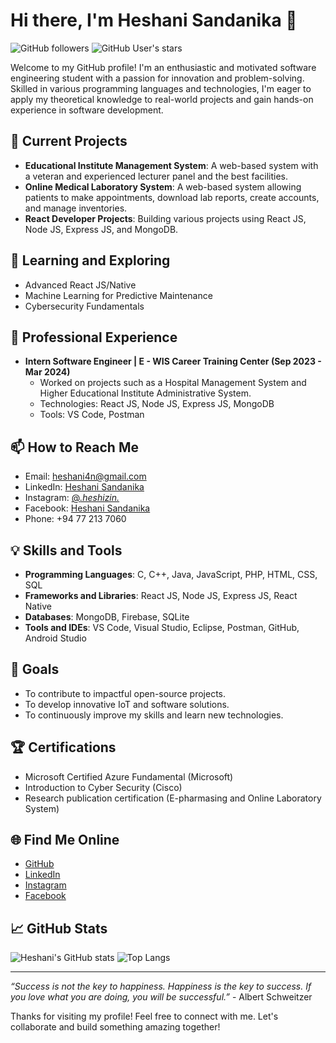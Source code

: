 # Hi there, I'm Heshani Sandanika 👋

![GitHub followers](https://img.shields.io/github/followers/heshani9918?style=social) ![GitHub User's stars](https://img.shields.io/github/stars/heshani9918?style=social)

Welcome to my GitHub profile! I'm an enthusiastic and motivated software engineering student with a passion for innovation and problem-solving. Skilled in various programming languages and technologies, I'm eager to apply my theoretical knowledge to real-world projects and gain hands-on experience in software development.

## 🔭 Current Projects

- **Educational Institute Management System**: A web-based system with a veteran and experienced lecturer panel and the best facilities.
- **Online Medical Laboratory System**: A web-based system allowing patients to make appointments, download lab reports, create accounts, and manage inventories.
- **React Developer Projects**: Building various projects using React JS, Node JS, Express JS, and MongoDB.

## 🌱 Learning and Exploring

- Advanced React JS/Native
- Machine Learning for Predictive Maintenance
- Cybersecurity Fundamentals

## 💼 Professional Experience

- **Intern Software Engineer | E - WIS Career Training Center (Sep 2023 - Mar 2024)**
  - Worked on projects such as a Hospital Management System and Higher Educational Institute Administrative System.
  - Technologies: React JS, Node JS, Express JS, MongoDB
  - Tools: VS Code, Postman

## 📫 How to Reach Me

- Email: [heshani4n@gmail.com](mailto:heshani4n@gmail.com)
- LinkedIn: [Heshani Sandanika](https://www.linkedin.com/in/heshani-sandanika-58597a207)
- Instagram: [@_.heshizin._](https://www.instagram.com/_.heshizin._/?hl=en)
- Facebook: [Heshani Sandanika](https://web.facebook.com/profile.php?id=100013881888584)
- Phone: +94 77 213 7060

## 💡 Skills and Tools

- **Programming Languages**: C, C++, Java, JavaScript, PHP, HTML, CSS, SQL
- **Frameworks and Libraries**: React JS, Node JS, Express JS, React Native
- **Databases**: MongoDB, Firebase, SQLite
- **Tools and IDEs**: VS Code, Visual Studio, Eclipse, Postman, GitHub, Android Studio

## 🚀 Goals

- To contribute to impactful open-source projects.
- To develop innovative IoT and software solutions.
- To continuously improve my skills and learn new technologies.

## 🏆 Certifications

- Microsoft Certified Azure Fundamental (Microsoft)
- Introduction to Cyber Security (Cisco)
- Research publication certification (E-pharmasing and Online Laboratory System)

## 🌐 Find Me Online

- [GitHub](https://github.com/heshani9918)
- [LinkedIn](https://www.linkedin.com/in/heshani-sandanika-58597a207)
- [Instagram](https://www.instagram.com/_.heshizin._/?hl=en)
- [Facebook](https://web.facebook.com/profile.php?id=100013881888584)

## 📈 GitHub Stats

![Heshani's GitHub stats](https://github-readme-stats.vercel.app/api?username=heshani9918&show_icons=true&theme=radical)
![Top Langs](https://github-readme-stats.vercel.app/api/top-langs/?username=heshani9918&layout=compact&theme=radical)

---

*“Success is not the key to happiness. Happiness is the key to success. If you love what you are doing, you will be successful.”* - Albert Schweitzer

Thanks for visiting my profile! Feel free to connect with me. Let's collaborate and build something amazing together!
